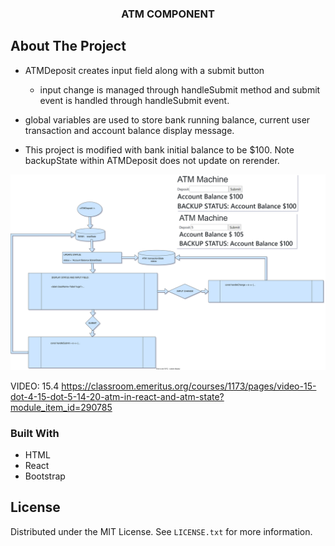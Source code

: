 




  <h3 align="center">ATM COMPONENT</h3>

## About The Project

- ATMDeposit creates input field along with a submit button
  - input change is managed through handleSubmit method and submit event is handled through handleSubmit event.
- global variables are used to store bank running balance, current user transaction and account balance display message.

- This project is modified with bank initial balance to be $100. Note backupState within ATMDeposit does not update on rerender.
  

![](assets/account.drawio.svg)



VIDEO: 15.4
https://classroom.emeritus.org/courses/1173/pages/video-15-dot-4-15-dot-5-14-20-atm-in-react-and-atm-state?module_item_id=290785

### Built With

- HTML
- React
- Bootstrap


## License

Distributed under the MIT License. See `LICENSE.txt` for more information.

